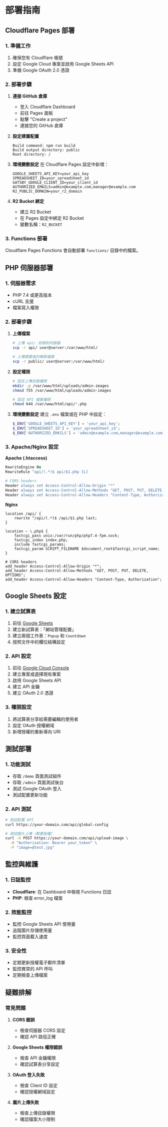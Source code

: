 # 部署指南

## Cloudflare Pages 部署

### 1. 準備工作

1. 確保您有 Cloudflare 帳號
2. 設定 Google Cloud 專案並啟用 Google Sheets API
3. 準備 Google OAuth 2.0 憑證

### 2. 部署步驟

1. **連接 GitHub 倉庫**
   - 登入 Cloudflare Dashboard
   - 前往 Pages 面板
   - 點擊 "Create a project"
   - 連接您的 GitHub 倉庫

2. **設定建置配置**
   ```
   Build command: npm run build
   Build output directory: public
   Root directory: /
   ```

3. **環境變數設定**
   在 Cloudflare Pages 設定中新增：
   ```
   GOOGLE_SHEETS_API_KEY=your_api_key
   SPREADSHEET_ID=your_spreadsheet_id
   GATSBY_GOOGLE_CLIENT_ID=your_client_id
   AUTHORIZED_EMAILS=admin@example.com,manager@example.com
   R2_PUBLIC_DOMAIN=your_r2_domain
   ```

4. **R2 Bucket 綁定**
   - 建立 R2 Bucket
   - 在 Pages 設定中綁定 R2 Bucket
   - 變數名稱：`R2_BUCKET`

### 3. Functions 部署

Cloudflare Pages Functions 會自動部署 `functions/` 目錄中的檔案。

## PHP 伺服器部署

### 1. 伺服器需求

- PHP 7.4 或更高版本
- cURL 支援
- 檔案寫入權限

### 2. 部署步驟

1. **上傳檔案**
   ```bash
   # 上傳 api/ 目錄到伺服器
   scp -r api/ user@server:/var/www/html/
   
   # 上傳建置後的靜態檔案
   scp -r public/ user@server:/var/www/html/
   ```

2. **設定權限**
   ```bash
   # 設定上傳目錄權限
   mkdir -p /var/www/html/uploads/admin-images
   chmod 755 /var/www/html/uploads/admin-images
   
   # 設定 API 檔案權限
   chmod 644 /var/www/html/api/*.php
   ```

3. **環境變數設定**
   建立 `.env` 檔案或在 PHP 中設定：
   ```php
   $_ENV['GOOGLE_SHEETS_API_KEY'] = 'your_api_key';
   $_ENV['SPREADSHEET_ID'] = 'your_spreadsheet_id';
   $_ENV['AUTHORIZED_EMAILS'] = 'admin@example.com,manager@example.com';
   ```

### 3. Apache/Nginx 設定

**Apache (.htaccess)**
```apache
RewriteEngine On
RewriteRule ^api/(.*)$ api/$1.php [L]

# CORS headers
Header always set Access-Control-Allow-Origin "*"
Header always set Access-Control-Allow-Methods "GET, POST, PUT, DELETE, OPTIONS"
Header always set Access-Control-Allow-Headers "Content-Type, Authorization"
```

**Nginx**
```nginx
location /api/ {
    rewrite ^/api/(.*)$ /api/$1.php last;
}

location ~ \.php$ {
    fastcgi_pass unix:/var/run/php/php7.4-fpm.sock;
    fastcgi_index index.php;
    include fastcgi_params;
    fastcgi_param SCRIPT_FILENAME $document_root$fastcgi_script_name;
}

# CORS headers
add_header Access-Control-Allow-Origin "*";
add_header Access-Control-Allow-Methods "GET, POST, PUT, DELETE, OPTIONS";
add_header Access-Control-Allow-Headers "Content-Type, Authorization";
```

## Google Sheets 設定

### 1. 建立試算表

1. 前往 [Google Sheets](https://sheets.google.com)
2. 建立新試算表：「網站管理配置」
3. 建立兩個工作表：`Popup` 和 `Countdown`
4. 按照文件中的欄位結構設定

### 2. API 設定

1. 前往 [Google Cloud Console](https://console.cloud.google.com)
2. 建立專案或選擇現有專案
3. 啟用 Google Sheets API
4. 建立 API 金鑰
5. 建立 OAuth 2.0 憑證

### 3. 權限設定

1. 將試算表分享給需要編輯的使用者
2. 設定 OAuth 授權網域
3. 新增授權的重新導向 URI

## 測試部署

### 1. 功能測試

- 存取 `/demo` 頁面測試組件
- 存取 `/admin` 頁面測試後台
- 測試 Google OAuth 登入
- 測試配置更新功能

### 2. API 測試

```bash
# 測試配置 API
curl https://your-domain.com/api/global-config

# 測試圖片上傳（需要授權）
curl -X POST https://your-domain.com/api/upload-image \
  -H "Authorization: Bearer your_token" \
  -F "image=@test.jpg"
```

## 監控與維護

### 1. 日誌監控

- **Cloudflare**: 在 Dashboard 中檢視 Functions 日誌
- **PHP**: 檢查 error_log 檔案

### 2. 效能監控

- 監控 Google Sheets API 使用量
- 追蹤圖片存儲使用量
- 監控頁面載入速度

### 3. 安全性

- 定期更新授權電子郵件清單
- 監控異常的 API 呼叫
- 定期檢查上傳檔案

## 疑難排解

### 常見問題

1. **CORS 錯誤**
   - 檢查伺服器 CORS 設定
   - 確認 API 路徑正確

2. **Google Sheets 權限錯誤**
   - 檢查 API 金鑰權限
   - 確認試算表分享設定

3. **OAuth 登入失敗**
   - 檢查 Client ID 設定
   - 確認授權網域設定

4. **圖片上傳失敗**
   - 檢查上傳目錄權限
   - 確認檔案大小限制